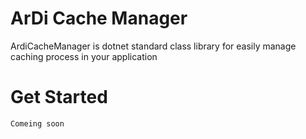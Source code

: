 # ArDi Cache Manager 
ArdiCacheManager is dotnet standard class library for easily manage caching process in your application

# Get Started

`Comeing soon`
